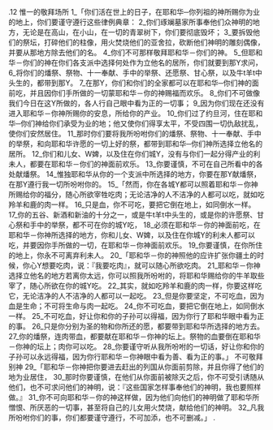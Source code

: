 .12 
惟一的敬拜场所 
1_「你们活在世上的日子，在耶和华─你列祖的神所赐你为业的地上，你们要谨守遵行这些律例典章： 
2_你们琢斓墓家所事奉他们众神明的地方，无论是在高山，在小山，在一切的青翠树下，你们要彻底毁坏； 3_要拆毁他们的祭坛，打碎他们的柱像，用火焚烧他们的亚舍拉，砍断他们神明的雕刻偶像，并要从那地方除去他们的名。 4_你们不可那样敬拜耶和华－你们的神。 5_但耶和华－你们的神在你们各支派中选择何处作为立他名的居所，你们就要到那Y求问， 6_将你们的燔祭、祭物、十一奉献、手中的举祭、还愿祭、甘心祭，以及牛t羊t中头生的，都带到那Y。 7_在那Y，你们和你们的全家都可以在耶和华─你们神的面前吃，并且因你们手所做的一切蒙耶和华－你的神赐福而欢乐。 8_你们不可做像我们今日在这Y所做的，各人行自己眼中看为正的一切事； 9_因为你们现在还没有进入耶和华－你神所赐你的安息，所给你的产业。 10_你们过了约旦河，住在耶和华─你们神给你们承受为业的地；他又使你们得享太平，不受四围一切仇敌扰乱，使你们安然居住。 11_那时你们要将我所吩咐你们的燔祭、祭物、十一奉献、手中的举祭，和向耶和华许愿的一切上好的祭，都带到耶和华─你们神所选择立他名的居所。 12_你们和儿女、W婢，以及住在你们城Y，没有与你们一起分得产业的利未人，都要在耶和华－你们的神面前欢乐。 13_你要谨慎，不可在自己所看中的各处献燔祭。 14_惟独耶和华从你的一个支派中所选择的地方，你要在那Y献燔祭，在那Y遵行我一切所吩咐你的。 
15_「然而，你在各城Y都可以照着耶和华－你神所赐给你的福分，随心所欲宰牲吃肉；无论洁净的人不洁净的人都可以吃，就如吃羚羊和鹿的肉一样。 16_只是血，你不可吃，要把它倒在地上，如同倒水一样。 17_你的五谷、新酒和新油的十分之一，或是牛t羊t中头生的，或是你的许愿祭、甘心祭和手中的举祭，都不可在你的城Y吃， 18_必须在耶和华－你的神面前吃，在耶和华－你神所选择的地方，你和儿女、W婢，以及住在你城Y的利未人都可以吃，并要因你手所做的一切，在耶和华－你神面前欢乐。 19_你要谨慎，在你所住的地上，你永不可离弃利未人。 
20_「耶和华－你的神照他的应许扩张你疆土的时候，你心Y想要吃肉，说：『我要吃肉』，就可以随心所欲吃肉。 21_耶和华－你神选择立他名的地方若离你太远，你可以照我所吩咐的，将耶和华赐给你的牛羊取些宰了，随心所欲在你的城Y吃。 22_其实，就如吃羚羊和鹿的肉一样，你要这样吃它，无论洁净的人不洁净的人都可以一起吃。 23_但是你要坚定，不可吃血，因为血是生命；不可将生命与肉一起吃。 24_你不可吃血，要把它倒在地上，如同倒水一样。 25_不可吃血，好让你和你的子孙可以得福，因为你行了耶和华眼中看为正的事。 26_只是你分别为圣的物和你所还的愿，都要带到耶和华所选择的地方去。 27_你的燔祭，连肉带血，都要献在耶和华－你神的坛上。祭物的血要倒在耶和华－你神的坛上；肉你可以吃。 28_你要谨守听从我所吩咐的一切话，好让你和你的子孙可以永远得福，因为你行耶和华－你神眼中看为善、看为正的事。」 
不可敬拜别神 
29_「耶和华－你神把你要进去赶出的列国从你面前剪除，并且你得了他们的地为业居住， 30_那时你要谨慎，在他们从你面前被除灭之后，你不可受引诱随从他们，也不可求问他们的神明，说：『这些国家怎样事奉他们的神明，我也要照样做。』 31_你不可向耶和华－你的神这样做，因为他们向他们的神明做了耶和华所憎恨、所厌恶的一切事，甚至将自己的儿女用火焚烧，献给他们的神明。 32_凡我所吩咐你们的事，你们都要谨守遵行，不可加添，也不可删减。」 
.